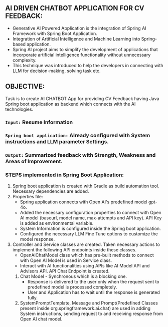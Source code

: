 ## AI DRIVEN CHATBOT APPLICATION FOR CV FEEDBACK:
* Generative AI Powered Application is the integration of Spring AI Framework with Spring Boot Application.
* Integration of Artificial Intelligence and Machine Learning into Spring-based application.
* Spring AI project aims to simplify the development of applications that incorporate artificial intelligence functionality without unnecessary complexity.
* This technique was introduced to help the developers in connecting with LLM for decision-making, solving task etc.

## OBJECTIVE:
Task is to create AI CHATBOT App for providing CV Feedback having Java Spring boot application as backend which connects with the AI technologies.

### **`Input:`** Resume Information
### **`Spring boot application:`** Already configured with System instructions and LLM parameter Settings.
### **`Output:`** Summarized feedback with Strength, Weakness and Areas of Improvement.

### STEPS implemented in Spring Boot Application:
1. Spring boot application is created with Gradle as build automation tool. Necessary dependencies are added.
2. Properties file:
    * Spring application connects with Open AI's predefined model gpt-4o.
    * Added the necessary configuration properties to connect with Open AI model (baseurl, model name, max-attempts and API key).
      API Key is added as environmental variable.
    * System Information is configured inside the Spring boot application.
    * Configured the necessary LLM Fine Tune options to customize the model response.
3. Controller and Service classes are created. Taken necessary actions to implement the following API endpoints inside these classes.
    * OpenAiChatModel class which has pre-built methods to connect with Open AI Model is used in Service class.
    * Interact with AI functionalities using APIs like AI Model API and Advisors API.
      API Chat Endpoint is created.
    1. Chat Model - Synchronous which is a blocking one.
        - Response is delivered to the user only when the request sent to predefined model is processed completely.
        - User and Application has to wait until the response is generated fully.
    2. SystemPromptTemplate, Message and Prompt(Predefined Classes present inside org.springframework.ai.chat) are used in adding System instructions, sending request to and receiving response from Open AI chat model.